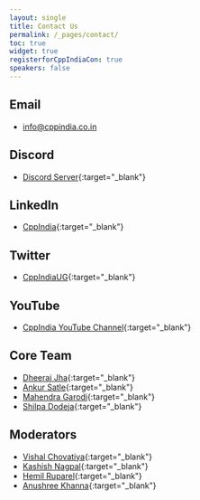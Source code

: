 ```yaml
---
layout: single
title: Contact Us
permalink: /_pages/contact/
toc: true
widget: true
registerforCppIndiaCon: true
speakers: false
---
```


## Email
- <info@cppindia.co.in>

## Discord
- [Discord Server](https://discord.gg/Wz42tX5){:target="_blank"} 

## LinkedIn
- [CppIndia](https://www.linkedin.com/company/cppindia/){:target="_blank"} 


## Twitter
- [CppIndiaUG](https://twitter.com/CppIndiaUG){:target="_blank"} 

## YouTube
- [CppIndia YouTube Channel](https://www.youtube.com/channel/UCwB-WjSJI2D97YZcACFxJDw){:target="_blank"} 

## Core Team

- [Dheeraj Jha](https://www.linkedin.com/in/jhadheeraj/ "https://www.linkedin.com/in/jhadheeraj/"){:target="_blank"} 
- [Ankur Satle](https://www.linkedin.com/in/ankursatle "https://www.linkedin.com/in/ankursatle"){:target="_blank"} 
- [Mahendra Garodi](https://www.linkedin.com/in/garodimahendra "https://www.linkedin.com/in/garodimahendra"){:target="_blank"} 
- [Shilpa Dodeja](https://www.linkedin.com/in/shilpa-dodeja-3740005b/ "https://www.linkedin.com/in/shilpa-dodeja-3740005b/"){:target="_blank"} 

## Moderators

- [Vishal Chovatiya](https://www.linkedin.com/in/vishal-chovatiya-b7896484/ "https://www.linkedin.com/in/vishal-chovatiya-b7896484/"){:target="_blank"} 
- [Kashish Nagpal](https://www.linkedin.com/in/mr-k-508823156 "https://www.linkedin.com/in/mr-k-508823156"){:target="_blank"} 
- [Hemil Ruparel](https://www.linkedin.com/in/hemil-ruparel-2aa513166/ "https://www.linkedin.com/in/hemil-ruparel-2aa513166/"){:target="_blank"} 
- [Anushree Khanna](https://www.linkedin.com/in/anushree-khanna-10419a179/ "https://www.linkedin.com/in/anushree-khanna-10419a179/"){:target="_blank"} 
